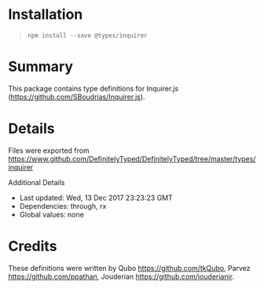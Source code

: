 # Installation
> `npm install --save @types/inquirer`

# Summary
This package contains type definitions for Inquirer.js (https://github.com/SBoudrias/Inquirer.js).

# Details
Files were exported from https://www.github.com/DefinitelyTyped/DefinitelyTyped/tree/master/types/inquirer

Additional Details
 * Last updated: Wed, 13 Dec 2017 23:23:23 GMT
 * Dependencies: through, rx
 * Global values: none

# Credits
These definitions were written by Qubo <https://github.com/tkQubo>, Parvez <https://github.com/ppathan>, Jouderian <https://github.com/jouderianjr>.

